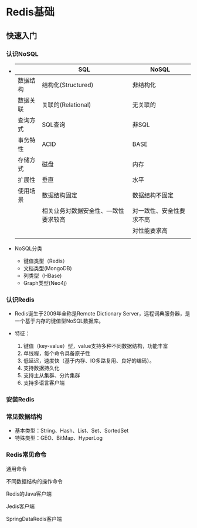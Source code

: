 # Redis基础

## 快速入门

### 认识NoSQL

- |          | SQL                                 | NoSQL                    |
  | -------- | ----------------------------------- | ------------------------ |
  | 数据结构 | 结构化(Structured)                  | 非结构化                 |
  | 数据关联 | 关联的(Relational)                  | 无关联的                 |
  | 查询方式 | SQL查询                             | 非SQL                    |
  | 事务特性 | ACID                                | BASE                     |
  | 存储方式 | 磁盘                                | 内存                     |
  | 扩展性   | 垂直                                | 水平                     |
  | 使用场景 | 数据结构固定                        | 数据结构不固定           |
  |          | 相关业务对数据安全性、—致性要求较高 | 对一致性、安全性要求不高 |
  |          |                                     | 对性能要求高             |
  |          |                                     |                          |

- NoSQL分类

  - 键值类型（Redis）
  - 文档类型(MongoDB)
  - 列类型（HBase)
  - Graph类型(Neo4j)

### 认识Redis

- Redis诞生于2009年全称是Remote Dictionary Server，远程词典服务器，是一个基于内存的键值型NoSQL数据库。

- 特征：
  1. 键值（key-value）型，value支持多种不同数据结构，功能丰富
  2. 单线程，每个命令具备原子性
  3. 低延迟，速度快（基于内存、IO多路复用、良好的编码）。
  4. 支持数据持久化
  5. 支持主从集群、分片集群
  6. 支持多语言客户端

### 安装Redis

### 常见数据结构

- 基本类型：String、Hash、List、Set、SortedSet
- 特殊类型：GEO、BitMap、HyperLog

### Redis常见命令

通用命令

不同数据结构的操作命令

Redis的Java客户端

Jedis客户端

SpringDataRedis客户端